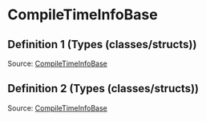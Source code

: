 # CompileTimeInfoBase

## Definition 1 (Types (classes/structs))

Source: [CompileTimeInfoBase](../../../csrc/runtime/executor_utils.h#L130)

## Definition 2 (Types (classes/structs))

Source: [CompileTimeInfoBase](../../../csrc/scheduler/compile_time_info.h#L229)

